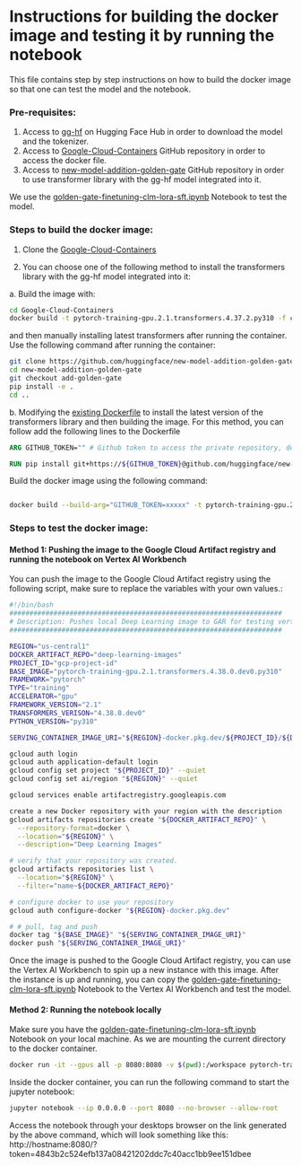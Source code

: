 # Instructions for building the docker image and testing it by running the notebook
This file contains step by step instructions on how to build the docker image so that one can test the model and the notebook. 


### Pre-requisites:
1. Access to [gg-hf](https://huggingface.co/gg-hf) on Hugging Face Hub in order to download the model and the tokenizer.
2. Access to [Google-Cloud-Containers](https://github.com/huggingface/Google-Cloud-Containers) GitHub repository in order to access the docker file.
3. Access to [new-model-addition-golden-gate](https://github.com/huggingface/new-model-addition-golden-gate) GitHub repository in order to use transformer library with the gg-hf model integrated into it.


We use the [golden-gate-finetuning-clm-lora-sft.ipynb](https://github.com/huggingface/Google-Cloud-Containers/tree/add-example-notebook/examples/vertex-ai/finetuning-examples/golden-gate-finetuning-clm-lora-sft.ipynb) Notebook to test the model.


### Steps to build the docker image:
 
1. Clone the [Google-Cloud-Containers](https://github.com/huggingface/Google-Cloud-Containers)


2. You can choose one of the following method to install the transformers library with the gg-hf model integrated into it:

a. Build the image with:

```bash
cd Google-Cloud-Containers
docker build -t pytorch-training-gpu.2.1.transformers.4.37.2.py310 -f containers/pytorch/training/gpu/2.1/transformers/4.37.2/py310/Dockerfile .
```

and then manually installing latest transformers after running the container. Use the following command after running the container:

```bash
git clone https://github.com/huggingface/new-model-addition-golden-gate
cd new-model-addition-golden-gate
git checkout add-golden-gate
pip install -e .
cd ..
```


b. Modifying the [existing Dockerfile](https://github.com/huggingface/Google-Cloud-Containers/blob/main/containers/pytorch/training/gpu/2.1/transformers/4.37.2/py310/Dockerfile) to install the latest version of the transformers library and then building the image. For this method, you can follow add the following lines to the Dockerfile
  ```Dockerfile
  ARG GITHUB_TOKEN="" # Github token to access the private repository, define it while building the image. Read more about it here: https://docs.github.com/en/authentication/keeping-your-account-and-data-secure/managing-your-personal-access-tokens

  RUN pip install git+https://${GITHUB_TOKEN}@github.com/huggingface/new-model-addition-golden-gate.git # After the line that installs the transformers library
  ```

  Build the docker image using the following command:
  ```bash

  docker build --build-arg="GITHUB_TOKEN=xxxxx" -t pytorch-training-gpu.2.1.transformers.4.38.0.dev0.py310 -f containers/pytorch/training/gpu/2.1/transformers/4.37.2/py310/Dockerfile .
  ```

### Steps to test the docker image:

#### Method 1: Pushing the image to the Google Cloud Artifact registry and running the notebook on Vertex AI Workbench
You can push the image to the Google Cloud Artifact registry using the following script, make sure to replace the variables with your own values.:

```bash
#!/bin/bash
####################################################################
# Description: Pushes local Deep Learning image to GAR for testing vertex AI 
####################################################################

REGION="us-central1"
DOCKER_ARTIFACT_REPO="deep-learning-images"
PROJECT_ID="gcp-project-id"
BASE_IMAGE="pytorch-training-gpu.2.1.transformers.4.38.0.dev0.py310"
FRAMEWORK="pytorch"
TYPE="training"
ACCELERATOR="gpu"
FRAMEWORK_VERSION="2.1"
TRANSFORMERS_VERISON="4.38.0.dev0"
PYTHON_VERSION="py310"

SERVING_CONTAINER_IMAGE_URI="${REGION}-docker.pkg.dev/${PROJECT_ID}/${DOCKER_ARTIFACT_REPO}/huggingface-${FRAMEWORK}-${TYPE}-${ACCELERATOR}.${FRAMEWORK_VERSION}.transformers.${TRANSFORMERS_VERISON}.${PYTHON_VERSION}:latest"

gcloud auth login
gcloud auth application-default login
gcloud config set project "${PROJECT_ID}" --quiet
gcloud config set ai/region "${REGION}" --quiet

gcloud services enable artifactregistry.googleapis.com

create a new Docker repository with your region with the description
gcloud artifacts repositories create "${DOCKER_ARTIFACT_REPO}" \
  --repository-format=docker \
  --location="${REGION}" \
  --description="Deep Learning Images"

# verify that your repository was created.
gcloud artifacts repositories list \
  --location="${REGION}" \
  --filter="name~${DOCKER_ARTIFACT_REPO}"

# configure docker to use your repository    
gcloud auth configure-docker "${REGION}-docker.pkg.dev"

# # pull, tag and push
docker tag "${BASE_IMAGE}" "${SERVING_CONTAINER_IMAGE_URI}"
docker push "${SERVING_CONTAINER_IMAGE_URI}"

```

Once the image is pushed to the Google Cloud Artifact registry, you can use the Vertex AI Workbench to spin up a new instance with this image. After the instance is up and running, you can
copy the [golden-gate-finetuning-clm-lora-sft.ipynb](https://github.com/huggingface/Google-Cloud-Containers/tree/add-example-notebook/examples/vertex-ai/finetuning-examples/golden-gate-finetuning-clm-lora-sft.ipynb) Notebook to the Vertex AI Workbench and test the model. 

#### Method 2: Running the notebook locally

Make sure you have the [golden-gate-finetuning-clm-lora-sft.ipynb](https://github.com/huggingface/Google-Cloud-Containers/tree/add-example-notebook/examples/vertex-ai/finetuning-examples/golden-gate-finetuning-clm-lora-sft.ipynb) Notebook on your local machine. As we are mounting the current directory to the docker container.

```bash
docker run -it --gpus all -p 8080:8080 -v $(pwd):/workspace pytorch-training-gpu.2.1.transformers.4.38.0.dev0.py310
```

Inside the docker container, you can run the following command to start the jupyter notebook:
```bash
jupyter notebook --ip 0.0.0.0 --port 8080 --no-browser --allow-root
```
Access the notebook through your desktops browser on the link generated by the above command, which will look something like this:
http://hostname:8080/?token=4843b2c524efb137a08421202ddc7c40acc1bb9ee151dbee
